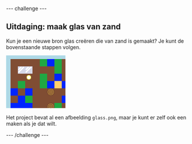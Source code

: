 --- challenge ---

## Uitdaging: maak glas van zand

Kun je een nieuwe bron glas creëren die van zand is gemaakt? Je kunt de bovenstaande stappen volgen.

![screenshot](images/craft-glass.png)

Het project bevat al een afbeelding `glass.png`, maar je kunt er zelf ook een maken als je dat wilt.

--- /challenge ---